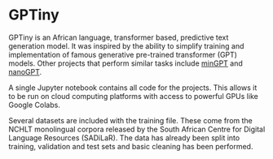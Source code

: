 # GPTiny

GPTiny is an African language, transformer based, predictive text generation model. It was inspired by the ability to simplify training and implementation of famous generative pre-trained transformer (GPT) models. Other projects that perform similar tasks include [minGPT](https://github.com/karpathy/minGPT "minGPT") and [nanoGPT](https://github.com/karpathy/nanoGPT).

A single Jupyter notebook contains all code for the projects. This allows it to be run on cloud computing platforms with access to powerful GPUs like Google Colabs.

Several datasets are included with the training file. These come from the NCHLT monolingual corpora released by the South African Centre for Digital Language Resources (SADiLaR). The data has already been split into training, validation and test sets and basic cleaning has been performed.
